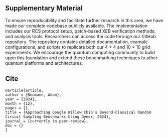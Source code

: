 ## Supplementary Material

To ensure reproducibility and facilitate further research in this area, we have made our complete codebase publicly available. The implementation includes our RCS protocol setup, patch-based XEB verification methods, and analysis tools. Researchers can access the code through our GitHub repository. The repository contains detailed documentation, example configurations, and scripts to replicate both our 4 × 4 and 10 × 10 grid experiments. We encourage the quantum computing community to build upon this foundation and extend these benchmarking techniques to other quantum platforms and architectures.

## Cite

```
@article{article,
author = {Neumann, Adam},
year = {2024},
month = {12},
pages = {},
title = {Approaching Google Willow Chip’s Beyond-Classical Random Circuit Sampling Benchmarks Using Dynex; 2024},
journal = {currently in peer-review},
doi = {}
}
```
